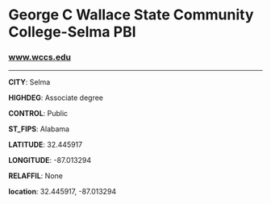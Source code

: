 # George C Wallace State Community College-Selma PBI
### www.wccs.edu
---
**CITY**: Selma

**HIGHDEG**: Associate degree

**CONTROL**: Public

**ST_FIPS**: Alabama

**LATITUDE**: 32.445917

**LONGITUDE**: -87.013294

**RELAFFIL**: None

**location**: 32.445917, -87.013294